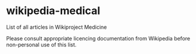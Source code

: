 wikipedia-medical
=================

List of all articles in Wikiproject Medicine


Please consult appropriate licencing documentation from Wikipedia before non-personal use of this list.
